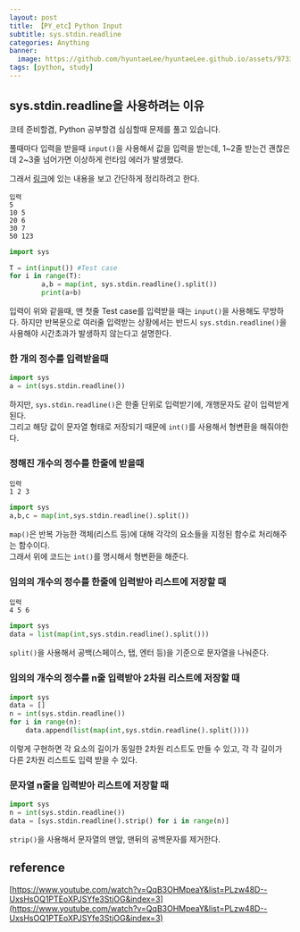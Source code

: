 ```yaml
---
layout: post
title: 【PY_etc】Python Input
subtitle: sys.stdin.readline
categories: Anything
banner:
  image: https://github.com/hyuntaeLee/hyuntaeLee.github.io/assets/97331148/8a91cce1-f6ff-4080-a59b-625b14f1737f
tags: [python, study]
---
```


## sys.stdin.readline을 사용하려는 이유

코테 준비할겸, Python 공부할겸 심심할때 문제를 풀고 있습니다.  

풀때마다 입력을 받을때 `input()`을 사용해서 값을 입력을 받는데, 1~2줄 받는건 괜찮은데 2~3줄 넘어가면 이상하게 런타임 에러가 발생했다.

그래서 [링크](https://www.youtube.com/watch?v=QqB3OHMpeaY&list=PLzw48D--UxsHsOQ1PTEoXPJSYfe3StjOG&index=3)에 있는 내용을 보고 간단하게 정리하려고 한다.

```
입력
5
10 5
20 6
30 7
50 123
```

```python
import sys

T = int(input()) #Test case
for i in range(T):
        a,b = map(int, sys.stdin.readline().split())
        print(a+b)
```

입력이 위와 같을때, 맨 첫줄 Test case를 입력받을 때는 `input()`을 사용해도 무방하다.
하지만 반복문으로 여러줄 입력받는 상황에서는 반드시 `sys.stdin.readline()`을 사용해야 시간초과가 발생하지 않는다고 설명한다.

### 한 개의 정수를 입력받을때

```python
import sys
a = int(sys.stdin.readline())
```

하지만, `sys.stdin.readline()`은 한줄 단위로 입력받기에, 개행문자도 같이 입력받게 된다.  
그리고 해당 값이 문자열 형태로 저장되기 때문에 `int()`를 사용해서 형변환을 해줘야한다.

### 정해진 개수의 정수를 한줄에 받을때

```
입력
1 2 3
```

```python
import sys
a,b,c = map(int,sys.stdin.readline().split())
```

`map()`은 반복 가능한 객체(리스트 등)에 대해 각각의 요소들을 지정된 함수로 처리해주는 함수이다.  
그래서 위에 코드는 `int()`를 명시해서 형변환을 해준다.

### 임의의 개수의 정수를 한줄에 입력받아 리스트에 저장할 때

```
입력
4 5 6
```

```python
import sys
data = list(map(int,sys.stdin.readline().split()))
```

`split()`을 사용해서 공백(스페이스, 탭, 엔터 등)을 기준으로 문자열을 나눠준다.

### 임의의 개수의 정수를 n줄 입력받아 2차원 리스트에 저장할 때

```python
import sys
data = []
n = int(sys.stdin.readline())
for i in range(n):
    data.append(list(map(int,sys.stdin.readline().split())))
```

이렇게 구현하면 각 요소의 길이가 동일한 2차원 리스트도 만들 수 있고, 각 각 길이가 다른 2차원 리스트도 입력 받을 수 있다.

### 문자열 n줄을 입력받아 리스트에 저장할 때

```python
import sys
n = int(sys.stdin.readline())
data = [sys.stdin.readline().strip() for i in range(n)]
```

`strip()`을 사용해서 문자열의 맨앞, 맨뒤의 공백문자를 제거한다.

## reference

[https://www.youtube.com/watch?v=QqB3OHMpeaY&list=PLzw48D--UxsHsOQ1PTEoXPJSYfe3StjOG&index=3](https://www.youtube.com/watch?v=QqB3OHMpeaY&list=PLzw48D--UxsHsOQ1PTEoXPJSYfe3StjOG&index=3)